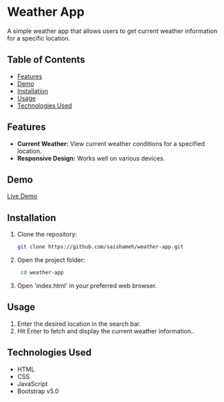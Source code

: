 # Weather App

A simple weather app that allows users to get current weather information for a specific location.

## Table of Contents

- [Features](#features)
- [Demo](#demo)
- [Installation](#installation)
- [Usage](#usage)
- [Technologies Used](#technologies-used)

## Features

- **Current Weather:** View current weather conditions for a specified location.
- **Responsive Design:** Works well on various devices.

## Demo

[Live Demo](link-to-live-demo)

## Installation

1. Clone the repository:

   ```bash
   git clone https://github.com/saishameh/weather-app.git

2. Open the project folder:

    ```bash
     cd weather-app

3. Open 'index.html' in your preferred web browser.

## Usage

1. Enter the desired location in the search bar.
2. Hit Enter to fetch and display the current weather information..

## Technologies Used
- HTML
- CSS
- JavaScript
- Bootstrap v5.0
